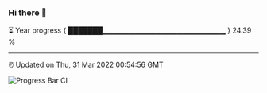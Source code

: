 ### Hi there 👋

⏳ Year progress { ███████▁▁▁▁▁▁▁▁▁▁▁▁▁▁▁▁▁▁▁▁▁▁▁ } 24.39 %

---

⏰ Updated on Thu, 31 Mar 2022 00:54:56 GMT

![Progress Bar CI](https://github.com/liununu/liununu/workflows/Progress%20Bar%20CI/badge.svg)

